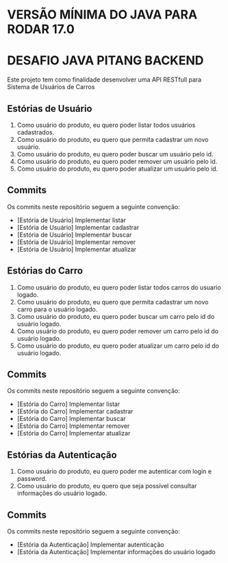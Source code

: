 # VERSÃO MÍNIMA DO JAVA PARA RODAR 17.0

# DESAFIO JAVA PITANG BACKEND

Este projeto tem como finalidade desenvolver uma API RESTfull para Sistema de Usuários de Carros

## Estórias de Usuário

1. Como usuário do produto, eu quero poder listar todos usuários cadastrados.
2. Como usuário do produto, eu quero que permita cadastrar um novo usuário.
3. Como usuário do produto, eu quero poder buscar um usuário pelo id.
4. Como usuário do produto, eu quero poder remover um usuário pelo id.
5. Como usuário do produto, eu quero poder atualizar um usuário pelo id.

## Commits

Os commits neste repositório seguem a seguinte convenção:

- [Estória de Usuário] Implementar listar
- [Estória de Usuário] Implementar cadastrar
- [Estória de Usuário] Implementar buscar
- [Estória de Usuário] Implementar remover
- [Estória de Usuário] Implementar atualizar


## Estórias do Carro

1. Como usuário do produto, eu quero poder listar todos carros do usuario logado.
2. Como usuário do produto, eu quero que permita cadastrar um novo carro para o usuário logado.
3. Como usuário do produto, eu quero poder buscar um carro  pelo id do usuário logado.
4. Como usuário do produto, eu quero poder remover um carro pelo id do usuário logado.
5. Como usuário do produto, eu quero poder atualizar um carro pelo id do usuário logado.

## Commits

Os commits neste repositório seguem a seguinte convenção:

- [Estória do Carro] Implementar listar
- [Estória do Carro] Implementar cadastrar
- [Estória do Carro] Implementar buscar
- [Estória do Carro] Implementar remover
- [Estória do Carro] Implementar atualizar

## Estórias da Autenticação

1. Como usuário do produto, eu quero poder me autenticar com login e password.
2. Como usuário do produto, eu quero que seja possível consultar informações do usuário logado.

## Commits

Os commits neste repositório seguem a seguinte convenção:

- [Estória da Autenticação] Implementar autenticação
- [Estória da Autenticação] Implementar informações do usuário logado